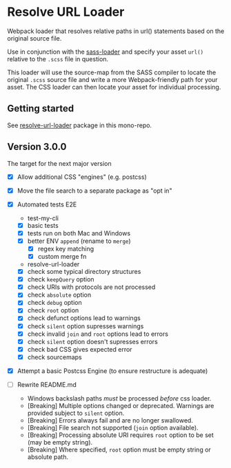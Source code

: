 # Resolve URL Loader

Webpack loader that resolves relative paths in url() statements based on the original source file.

Use in conjunction with the [sass-loader](https://www.npmjs.com/package/sass-loader) and specify your asset `url()` relative to the `.scss` file in question.

This loader will use the source-map from the SASS compiler to locate the original `.scss` source file and write a more Webpack-friendly path for your asset. The CSS loader can then locate your asset for individual processing.


## Getting started

See [resolve-url-loader](packages/resolve-url-loader/README.md) package in this mono-repo.


## Version 3.0.0

The target for the next major version

- [x] Allow additional CSS "engines" (e.g. postcss)

- [x] Move the file search to a separate package as "opt in"

- [x] Automated tests E2E

  * test-my-cli
  - [x] basic tests
  - [x] tests run on both Mac and Windows
  - [x] better ENV `append` (rename to `merge`)
    - [x] regex key matching
    - [x] custom merge fn

  * resolve-url-loader
  - [x] check some typical directory structures
  - [x] check `keepQuery` option
  - [x] check URIs with protocols are not processed
  - [x] check `absolute` option
  - [x] check `debug` option
  - [x] check `root` option
  - [x] check defunct options lead to warnings
  - [x] check `silent` option supresses warnings
  - [x] check invalid `join` and `root` options lead to errors
  - [x] check `silent` option doesn't supresses errors
  - [x] check bad CSS gives expected error
  - [x] check sourcemaps

- [x] Attempt a basic Postcss Engine (to ensure restructure is adequate)

- [ ] Rewrite README.md
  * Windows backslash paths _must_ be processed _before_ css loader.
  * [Breaking] Multiple options changed or deprecated. Warnings are provided subject to `silent` option.
  * [Breaking] Errors always fail and are no longer swallowed.
  * [Breaking] File search not supported (`join` option available).
  * [Breaking] Processing absolute URI requires `root` option to be set (may be empty string).
  * [Breaking] Where specified, `root` option must be empty string or absolute path.
